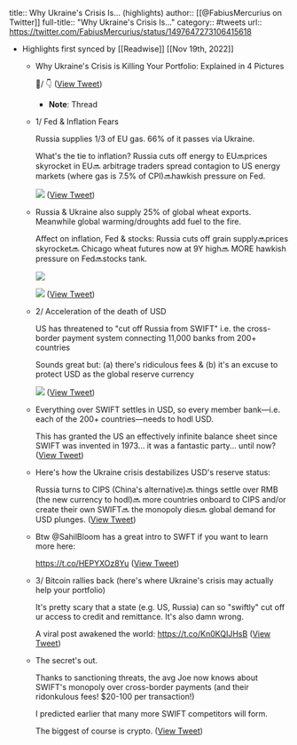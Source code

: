 title:: Why Ukraine's Crisis Is... (highlights)
author:: [[@FabiusMercurius on Twitter]]
full-title:: "Why Ukraine's Crisis Is..."
category:: #tweets
url:: https://twitter.com/FabiusMercurius/status/1497647273106415618

- Highlights first synced by [[Readwise]] [[Nov 19th, 2022]]
	- Why Ukraine's Crisis is Killing Your Portfolio:
	  Explained in 4 Pictures
	  
	  🧵/
	  👇 ([View Tweet](https://twitter.com/FabiusMercurius/status/1497647273106415618))
		- **Note**: Thread
	- 1/ Fed & Inflation Fears
	  
	  Russia supplies 1/3 of EU gas.
	  66% of it passes via Ukraine.
	  
	  What's the tie to inflation?
	  Russia cuts off energy to EU🔜prices skyrocket in EU🔜 arbitrage traders spread contagion to US energy markets (where gas is 7.5% of CPI)🔜hawkish pressure on Fed. 
	  
	  ![](https://pbs.twimg.com/media/FMijyM6XMAUFJdO.png) ([View Tweet](https://twitter.com/FabiusMercurius/status/1497647279280431108))
	- Russia & Ukraine also supply 25% of global wheat exports.
	  Meanwhile global warming/droughts add fuel to the fire.
	  
	  Affect on inflation, Fed & stocks:
	  Russia cuts off grain supply🔜prices skyrocket🔜 Chicago wheat futures now at 9Y high🔜 MORE hawkish pressure on Fed🔜stocks tank. 
	  
	  ![](https://pbs.twimg.com/media/FMipcxUXMAU-YhX.png) 
	  
	  ![](https://pbs.twimg.com/media/FMip546XEAg--lN.jpg) ([View Tweet](https://twitter.com/FabiusMercurius/status/1497647284745641993))
	- 2/ Acceleration of the death of USD
	  
	  US has threatened to "cut off Russia from SWIFT" i.e. the cross-border payment system connecting 11,000 banks from 200+ countries
	  
	  Sounds great but:
	  (a) there's ridiculous fees
	  &
	  (b) it's an excuse to protect USD as the global reserve currency 
	  
	  ![](https://pbs.twimg.com/media/FMisnXKXwAMW7t7.png) ([View Tweet](https://twitter.com/FabiusMercurius/status/1497647289938100224))
	- Everything over SWIFT settles in USD, so every member bank—i.e. each of the 200+ countries—needs to hodl USD.
	  
	  This has granted the US an effectively infinite balance sheet since SWIFT was invented in 1973... it was a fantastic party... until now? ([View Tweet](https://twitter.com/FabiusMercurius/status/1497647292886749188))
	- Here's how the Ukraine crisis destabilizes USD's reserve status:
	  
	  Russia turns to CIPS (China's alternative)🔜 things settle over RMB (the new currency to hodl)🔜 more countries onboard to CIPS and/or create their own SWIFT🔜 the monopoly dies🔜 global demand for USD plunges. ([View Tweet](https://twitter.com/FabiusMercurius/status/1497647294170243081))
	- Btw @SahilBloom has a great intro to SWFT if you want to learn more here:
	  
	  https://t.co/HEPYXOz8Yu ([View Tweet](https://twitter.com/FabiusMercurius/status/1497647295319490575))
	- 3/ Bitcoin rallies back
	  (here's where Ukraine's crisis may actually help your portfolio)
	  
	  It's pretty scary that a state (e.g. US, Russia) can so "swiftly" cut off ur access to credit and remittance.
	  It's also damn wrong.
	  
	  A viral post awakened the world:
	  https://t.co/Kn0KQIJHsB ([View Tweet](https://twitter.com/FabiusMercurius/status/1497647297013985282))
	- The secret's out.
	  
	  Thanks to sanctioning threats, the avg Joe now knows about SWIFT's monopoly over cross-border payments (and their ridonkulous fees! $20-100 per transaction!)
	  
	  I predicted earlier that many more SWIFT competitors will form.
	  
	  The biggest of course is crypto. ([View Tweet](https://twitter.com/FabiusMercurius/status/1497647298423275529))
